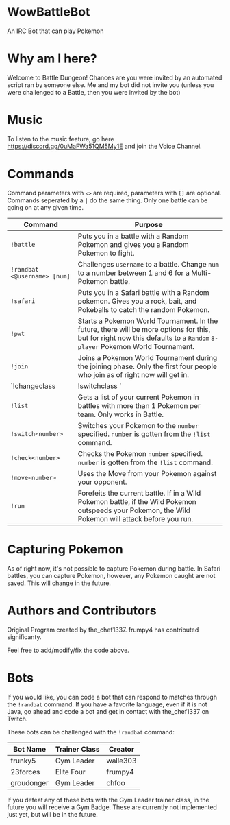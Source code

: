 # WowBattleBot
An IRC Bot that can play Pokemon

# Why am I here?
Welcome to Battle Dungeon! Chances are you were invited by an automated script ran by someone else. Me and my bot did not invite you (unless you were challenged to a Battle, then you were invited by the bot)

# Music
To listen to the music feature, go here https://discord.gg/0uMaFWa51QM5My1E and join the Voice Channel.

# Commands
Command parameters with `<>` are required, parameters with `[]` are optional. Commands seperated by a `|` do the same thing. Only one battle can be going on at any given time.

| Command  | Purpose |
| ------------- | ------------- |
| `!battle`  | Puts you in a battle with a Random Pokemon and gives you a Random Pokemon to fight.  |
| `!randbat <@username> [num]`  | Challenges `username` to a battle. Change `num` to a number between 1 and 6 for a Multi-Pokemon battle.  |
| `!safari` | Puts you in a Safari battle with a Random pokemon. Gives you a rock, bait, and Pokeballs to catch the random Pokemon. |
| `!pwt` | Starts a Pokemon World Tournament. In the future, there will be more options for this, but for right now this defaults to a `Random` `8-player` Pokemon World Tournament.|
| `!join` | Joins a Pokemon World Tournament during the joining phase. Only the first four people who join as of right now will get in. |
| `!changeclass <class> | !switchclass <class>`| Changes your Trainer Class. Cannot be "Gym Leader", "Champion", "Elite Four" or any other protected class.
| `!list` | Gets a list of your current Pokemon in battles with more than 1 Pokemon per team. Only works in Battle. |
| `!switch<number>` | Switches your Pokemon to the `number` specified. `number` is gotten from the `!list` command. |
| `!check<number>` | Checks the Pokemon `number` specified. `number` is gotten from the `!list` command. |
| `!move<number>` | Uses the Move from your Pokemon against your opponent. |
| `!run` | Forefeits the current battle. If in a Wild Pokemon battle, if the Wild Pokemon outspeeds your Pokemon, the Wild Pokemon will attack before you run.|
# Capturing Pokemon

As of right now, it's not possible to capture Pokemon during battle. In Safari battles, you can capture Pokemon, however, any Pokemon caught are not saved. This will change in the future.


# Authors and Contributors

Original Program created by the_chef1337. frumpy4 has contributed significanty.

Feel free to add/modify/fix the code above.

# Bots

If you would like, you can code a bot that can respond to matches through the `!randbat` command. If you have a favorite language, even if it is not Java, go ahead and code a bot and get in contact with the_chef1337 on Twitch.


These bots can be challenged with the `!randbat` command:


| Bot Name | Trainer Class | Creator |
| ------------- | ------------- | ------------- |
| frunky5 | Gym Leader | walle303 |
| 23forces | Elite Four | frumpy4 |
| groudonger | Gym Leader | chfoo |

If you defeat any of these bots with the Gym Leader trainer class, in the future you will receive a Gym Badge. These are currently not implemented just yet, but will be in the future.
